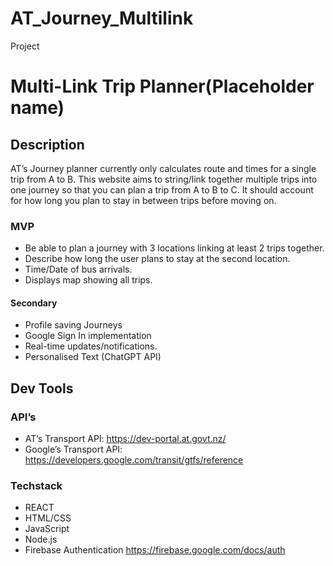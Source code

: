 # AT_Journey_Multilink
Project

# Multi-Link Trip Planner(Placeholder name)

## Description
AT’s Journey planner currently only calculates route and times for a single trip from A to B.
This website aims to string/link together multiple trips into one journey so that you can plan a trip from A to B to C. It should account for how long you plan to stay in between trips before moving on.

### MVP
- Be able to plan a journey with 3 locations linking at least 2 trips together.
- Describe how long the user plans to stay at the second location.
- Time/Date of bus arrivals.
- Displays map showing all trips.
#### Secondary
- Profile saving Journeys
- Google Sign In implementation
- Real-time updates/notifications.
- Personalised Text (ChatGPT API)

## Dev Tools

### API’s
- AT’s Transport API: 
https://dev-portal.at.govt.nz/
- Google’s Transport API:
https://developers.google.com/transit/gtfs/reference

### Techstack
- REACT
- HTML/CSS
- JavaScript
- Node.js
- Firebase Authentication 
    https://firebase.google.com/docs/auth 



